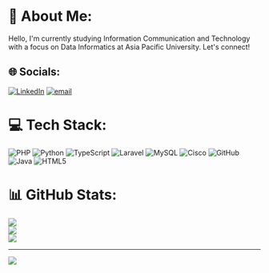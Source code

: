 # 💫 About Me:
Hello, I'm currently studying Information Communication and Technology with a focus on Data Informatics at Asia Pacific University. Let's connect!


## 🌐 Socials:
[![LinkedIn](https://img.shields.io/badge/LinkedIn-%230077B5.svg?logo=linkedin&logoColor=white)](https://linkedin.com/in/https://www.linkedin.com/in/bowie-chong-yu-shin-660598282/) [![email](https://img.shields.io/badge/Email-D14836?logo=gmail&logoColor=white)](mailto:bowiechong07@gmail.com) 

# 💻 Tech Stack:
![PHP](https://img.shields.io/badge/php-%23777BB4.svg?style=for-the-badge&logo=php&logoColor=white) ![Python](https://img.shields.io/badge/python-3670A0?style=for-the-badge&logo=python&logoColor=ffdd54) ![TypeScript](https://img.shields.io/badge/typescript-%23007ACC.svg?style=for-the-badge&logo=typescript&logoColor=white) ![Laravel](https://img.shields.io/badge/laravel-%23FF2D20.svg?style=for-the-badge&logo=laravel&logoColor=white) ![MySQL](https://img.shields.io/badge/mysql-4479A1.svg?style=for-the-badge&logo=mysql&logoColor=white) ![Cisco](https://img.shields.io/badge/cisco-%23049fd9.svg?style=for-the-badge&logo=cisco&logoColor=black) ![GitHub](https://img.shields.io/badge/github-%23121011.svg?style=for-the-badge&logo=github&logoColor=white) ![Java](https://img.shields.io/badge/java-%23ED8B00.svg?style=for-the-badge&logo=openjdk&logoColor=white) ![HTML5](https://img.shields.io/badge/html5-%23E34F26.svg?style=for-the-badge&logo=html5&logoColor=white)
# 📊 GitHub Stats:
![](https://github-readme-stats.vercel.app/api?username=Bowie-owo&theme=dark&hide_border=true&include_all_commits=true&count_private=false)<br/>
![](https://nirzak-streak-stats.vercel.app/?user=Bowie-owo&theme=dark&hide_border=true)<br/>
![](https://github-readme-stats.vercel.app/api/top-langs/?username=Bowie-owo&theme=dark&hide_border=true&include_all_commits=true&count_private=false&layout=compact)

---
[![](https://visitcount.itsvg.in/api?id=Bowie-owo&icon=0&color=0)](https://visitcount.itsvg.in)

<!-- Proudly created with GPRM ( https://gprm.itsvg.in ) -->

